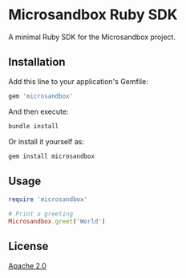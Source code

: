 # Microsandbox Ruby SDK

A minimal Ruby SDK for the Microsandbox project.

## Installation

Add this line to your application's Gemfile:

```ruby
gem 'microsandbox'
```

And then execute:

```bash
bundle install
```

Or install it yourself as:

```bash
gem install microsandbox
```

## Usage

```ruby
require 'microsandbox'

# Print a greeting
Microsandbox.greet('World')
```

## License

[Apache 2.0](https://www.apache.org/licenses/LICENSE-2.0)

